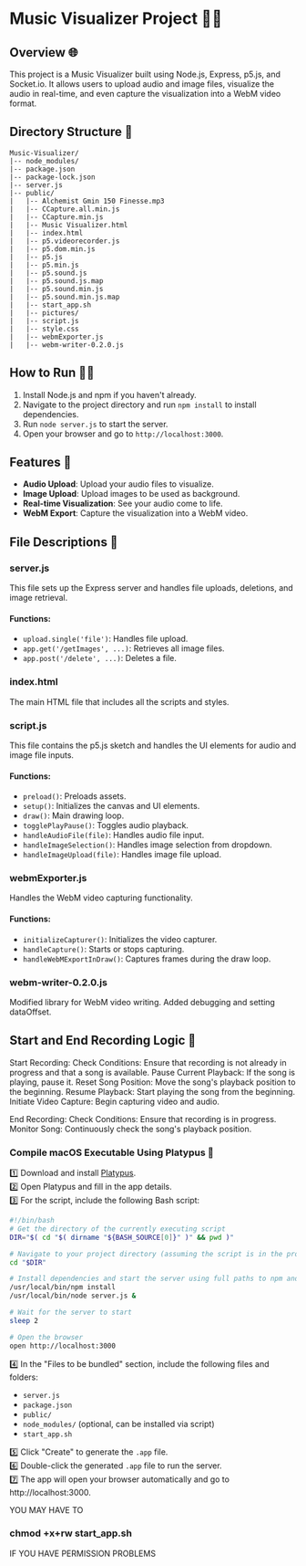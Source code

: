 # Music Visualizer Project 🎵🎨

## Overview 🌐

This project is a Music Visualizer built using Node.js, Express, p5.js, and Socket.io. 
It allows users to upload audio and image files, 
visualize the audio in real-time, 
and even capture the visualization into a WebM video format.

## Directory Structure 📂

```
Music-Visualizer/
|-- node_modules/
|-- package.json
|-- package-lock.json
|-- server.js
|-- public/
|   |-- Alchemist Gmin 150 Finesse.mp3
|   |-- CCapture.all.min.js
|   |-- CCapture.min.js
|   |-- Music Visualizer.html
|   |-- index.html
|   |-- p5.videorecorder.js
|   |-- p5.dom.min.js
|   |-- p5.js
|   |-- p5.min.js
|   |-- p5.sound.js
|   |-- p5.sound.js.map
|   |-- p5.sound.min.js
|   |-- p5.sound.min.js.map
|   |-- start_app.sh
|   |-- pictures/
|   |-- script.js
|   |-- style.css
|   |-- webmExporter.js
|   |-- webm-writer-0.2.0.js
```

## How to Run 🏃‍♂️

1. Install Node.js and npm if you haven't already.
2. Navigate to the project directory and run `npm install` to install dependencies.
3. Run `node server.js` to start the server.
4. Open your browser and go to `http://localhost:3000`.

## Features 🌟

- **Audio Upload**: Upload your audio files to visualize.
- **Image Upload**: Upload images to be used as background.
- **Real-time Visualization**: See your audio come to life.
- **WebM Export**: Capture the visualization into a WebM video.

## File Descriptions 📄

### server.js

This file sets up the Express server and handles file uploads, deletions, and image retrieval.

#### Functions:
- `upload.single('file')`: Handles file upload.
- `app.get('/getImages', ...)`: Retrieves all image files.
- `app.post('/delete', ...)`: Deletes a file.

### index.html

The main HTML file that includes all the scripts and styles.

### script.js

This file contains the p5.js sketch and handles the UI elements for audio and image file inputs.

#### Functions:
- `preload()`: Preloads assets.
- `setup()`: Initializes the canvas and UI elements.
- `draw()`: Main drawing loop.
- `togglePlayPause()`: Toggles audio playback.
- `handleAudioFile(file)`: Handles audio file input.
- `handleImageSelection()`: Handles image selection from dropdown.
- `handleImageUpload(file)`: Handles image file upload.

### webmExporter.js

Handles the WebM video capturing functionality.

#### Functions:
- `initializeCapturer()`: Initializes the video capturer.
- `handleCapture()`: Starts or stops capturing.
- `handleWebMExportInDraw()`: Captures frames during the draw loop.

### webm-writer-0.2.0.js

Modified library for WebM video writing. 
Added debugging and setting dataOffset.

## Start and End Recording Logic 🌟

  Start Recording:
Check Conditions: Ensure that recording is not already in progress and that a song is available.
Pause Current Playback: If the song is playing, pause it.
Reset Song Position: Move the song's playback position to the beginning.
Resume Playback: Start playing the song from the beginning.
Initiate Video Capture: Begin capturing video and audio.

  End Recording:
Check Conditions: Ensure that recording is in progress.
Monitor Song: Continuously check the song's playback position.




### Compile macOS Executable Using Platypus 🍏

1️⃣ Download and install [Platypus](https://sveinbjorn.org/platypus).  
2️⃣ Open Platypus and fill in the app details.  
3️⃣ For the script, include the following Bash script:

```bash
#!/bin/bash
# Get the directory of the currently executing script
DIR="$( cd "$( dirname "${BASH_SOURCE[0]}" )" && pwd )"

# Navigate to your project directory (assuming the script is in the project directory)
cd "$DIR"

# Install dependencies and start the server using full paths to npm and node
/usr/local/bin/npm install
/usr/local/bin/node server.js &

# Wait for the server to start
sleep 2

# Open the browser
open http://localhost:3000
```

4️⃣ In the "Files to be bundled" section, include the following files and folders:
- `server.js`
- `package.json`
- `public/`
- `node_modules/` (optional, can be installed via script)
- `start_app.sh`

5️⃣ Click "Create" to generate the `.app` file.  
6️⃣ Double-click the generated `.app` file to run the server.  
7️⃣ The app will open your browser automatically and go to http://localhost:3000.






YOU MAY HAVE TO
### chmod +x+rw start_app.sh
IF YOU HAVE PERMISSION PROBLEMS

